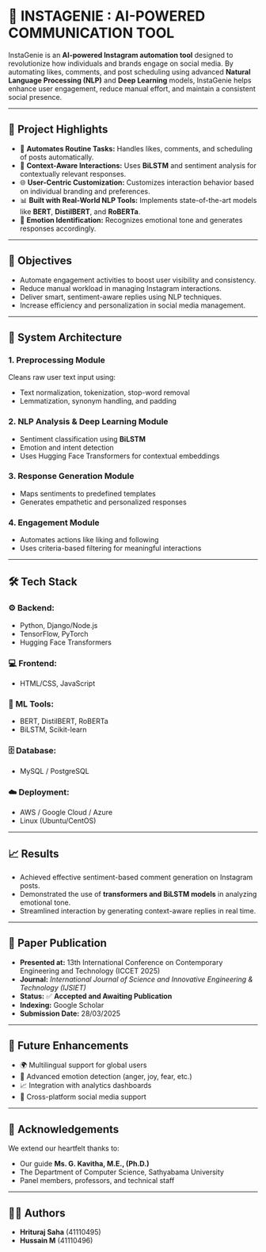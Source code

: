 
# 🤖 INSTAGENIE : AI-POWERED COMMUNICATION TOOL

InstaGenie is an **AI-powered Instagram automation tool** designed to revolutionize how individuals and brands engage on social media. By automating likes, comments, and post scheduling using advanced **Natural Language Processing (NLP)** and **Deep Learning** models, InstaGenie helps enhance user engagement, reduce manual effort, and maintain a consistent social presence.

---

## 🚀 Project Highlights

- 🔁 **Automates Routine Tasks:** Handles likes, comments, and scheduling of posts automatically.
- 🧠 **Context-Aware Interactions:** Uses **BiLSTM** and sentiment analysis for contextually relevant responses.
- 🌐 **User-Centric Customization:** Customizes interaction behavior based on individual branding and preferences.
- 📊 **Built with Real-World NLP Tools:** Implements state-of-the-art models like **BERT**, **DistilBERT**, and **RoBERTa**.
- 💬 **Emotion Identification:** Recognizes emotional tone and generates responses accordingly.

---

## 🎯 Objectives

- Automate engagement activities to boost user visibility and consistency.
- Reduce manual workload in managing Instagram interactions.
- Deliver smart, sentiment-aware replies using NLP techniques.
- Increase efficiency and personalization in social media management.

---

## 🧩 System Architecture

### 1. **Preprocessing Module**
Cleans raw user text input using:
- Text normalization, tokenization, stop-word removal
- Lemmatization, synonym handling, and padding

### 2. **NLP Analysis & Deep Learning Module**
- Sentiment classification using **BiLSTM**
- Emotion and intent detection
- Uses Hugging Face Transformers for contextual embeddings

### 3. **Response Generation Module**
- Maps sentiments to predefined templates
- Generates empathetic and personalized responses

### 4. **Engagement Module**
- Automates actions like liking and following
- Uses criteria-based filtering for meaningful interactions

---

## 🛠 Tech Stack

### ⚙️ Backend:
- Python, Django/Node.js  
- TensorFlow, PyTorch  
- Hugging Face Transformers

### 💻 Frontend:
- HTML/CSS, JavaScript

### 🧠 ML Tools:
- BERT, DistilBERT, RoBERTa  
- BiLSTM, Scikit-learn

### 🗄️ Database:
- MySQL / PostgreSQL

### ☁️ Deployment:
- AWS / Google Cloud / Azure  
- Linux (Ubuntu/CentOS)

---

## 📈 Results

- Achieved effective sentiment-based comment generation on Instagram posts.
- Demonstrated the use of **transformers and BiLSTM models** in analyzing emotional tone.
- Streamlined interaction by generating context-aware replies in real time.

---

## 📝 Paper Publication

- **Presented at:** 13th International Conference on Contemporary Engineering and Technology (ICCET 2025)  
- **Journal:** *International Journal of Science and Innovative Engineering & Technology (IJSIET)*  
- **Status:** ✅ **Accepted and Awaiting Publication**  
- **Indexing:** Google Scholar  
- **Submission Date:** 28/03/2025  

---

## 🔮 Future Enhancements

- 🌍 Multilingual support for global users  
- 💬 Advanced emotion detection (anger, joy, fear, etc.)  
- 📈 Integration with analytics dashboards  
- 🤝 Cross-platform social media support  

---

## 🙏 Acknowledgements

We extend our heartfelt thanks to:
- Our guide **Ms. G. Kavitha, M.E., (Ph.D.)**  
- The Department of Computer Science, Sathyabama University  
- Panel members, professors, and technical staff  

---

## 👨‍💻 Authors

- **Hrituraj Saha** (41110495)  
- **Hussain M** (41110496)
